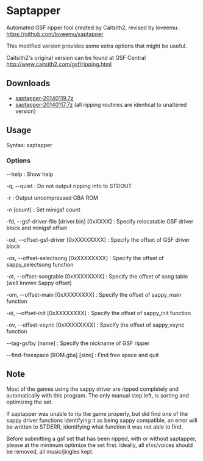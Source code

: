 Saptapper
=========

Automated GSF ripper tool created by Caitsith2, revised by loveemu.
<https://github.com/loveemu/saptapper>

This modified version provides some extra options that might be useful.

Caitsith2's original version can be found at GSF Central
<http://www.caitsith2.com/gsf/ripping.html>

Downloads
---------

- [saptapper-20140119.7z](https://github.com/loveemu/saptapper/releases/download/v1.0-20140119/saptapper-20140119.7z)
- [saptapper-20140117.7z](https://github.com/loveemu/saptapper/releases/download/v1.0-20140119/saptapper-20140117.7z) (all ripping routines are identical to unaltered version)

Usage
-----

Syntax: saptapper <GBA Files>

### Options ###

--help
  : Show help

-q, --quiet
  : Do not output ripping info to STDOUT

-r
  : Output uncompressed GBA ROM

-n [count]
  : Set minigsf count

-fd, --gsf-driver-file [driver.bin] [0xXXXX]
  : Specify relocatable GSF driver block and minigsf offset

-od, --offset-gsf-driver [0xXXXXXXXX]
  : Specify the offset of GSF driver block

-os, --offset-selectsong [0xXXXXXXXX]
  : Specify the offset of sappy_selectsong function

-ot, --offset-songtable [0xXXXXXXXX]
  : Specify the offset of song table (well known Sappy offset)

-om, --offset-main [0xXXXXXXXX]
  : Specify the offset of sappy_main function

-oi, --offset-init [0xXXXXXXXX]
  : Specify the offset of sappy_init function

-ov, --offset-vsync [0xXXXXXXXX]
  : Specify the offset of sappy_vsync function

--tag-gsfby [name]
  : Specify the nickname of GSF ripper

--find-freespace [ROM.gba] [size]
  : Find free space and quit

Note
----

Most of the games using the sappy driver are ripped completely and automatically with
this program. The only manual step left, is sorting and optimizing the set.

If saptapper was unable to rip the game properly, but did find one of the sappy driver
functions identifying it as being sappy compatible, an error will be written to STDERR,
identifying what function it was not able to find.

Before submitting a gsf set that has been ripped, with or without saptapper, please at the 
minimum optimize the set first.  Ideally, all sfxs/voices should be removed, all 
music/jingles kept.
